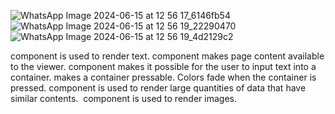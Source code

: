 ![WhatsApp Image 2024-06-15 at 12 56 17_6146fb54](https://github.com/dakerv/rn-assignment4-ID-11253946/assets/152215153/9bbf8589-1c1f-49cc-a7b6-4594f869a4c2)
![WhatsApp Image 2024-06-15 at 12 56 19_22290470](https://github.com/dakerv/rn-assignment4-ID-11253946/assets/152215153/15017ab0-401b-4a15-9251-027b7254bfd3)
![WhatsApp Image 2024-06-15 at 12 56 19_4d2129c2](https://github.com/dakerv/rn-assignment4-ID-11253946/assets/152215153/9b86bc8e-0d07-4051-98a9-67978c83ed3e)


<Text> component is used to render text.
<View> component makes page content available to the viewer.
<TextInput> component makes it possible for the user to input text into a container.
<TouchableOpacity> makes a container pressable. Colors fade when the container is pressed.
<FlatList> component is used to render large quantities of data that have similar contents.
<Image> component is used to render images.
